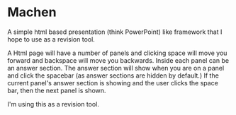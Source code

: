 Machen
======
A simple html based presentation (think PowerPoint) like framework that I hope to use as a revision tool.

A Html page will have a number of panels and clicking space will move you forward and backspace will move you backwards. Inside each panel can be an answer section. The answer section will show when you are on a panel and click the spacebar (as answer sections are hidden by default.) If the current panel's answer section is showing and the user clicks the space bar, then the next panel is shown.

I'm using this as a revision tool.